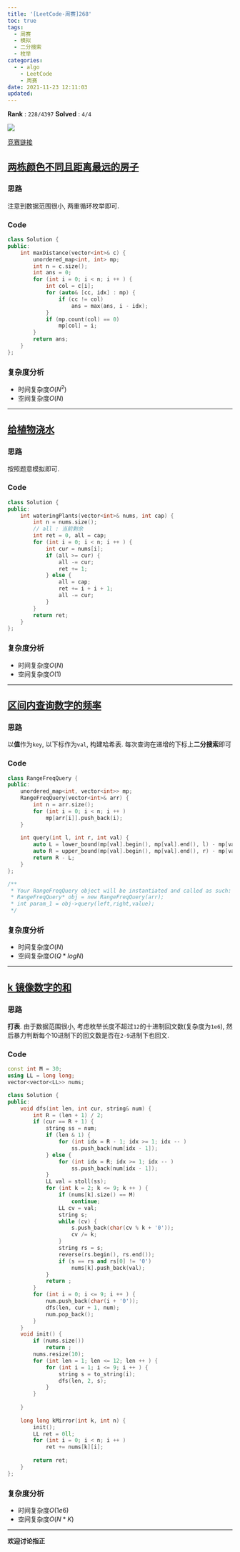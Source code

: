 ```yaml
---
title: '[LeetCode-周赛]268'
toc: true
tags:
  - 周赛
  - 模拟
  - 二分搜索
  - 枚举
categories:
  - - algo
    - LeetCode
    - 周赛
date: 2021-11-23 12:11:03
updated:
---
```


**Rank** : `228/4397`
**Solved** : `4/4`

![](https://cdn.jsdelivr.net/gh/CsJsss/CsJsss.github.io@hexo/themes/icarus/source/img/2021/11/23/LeetCode周赛268.png)

[竞赛链接](https://leetcode-cn.com/contest/weekly-contest-268/)

<!--more-->

## [两栋颜色不同且距离最远的房子](https://leetcode-cn.com/problems/two-furthest-houses-with-different-colors/) 

### 思路
注意到数据范围很小, 两重循环枚举即可.

### Code
```cpp
class Solution {
public:
    int maxDistance(vector<int>& c) {
        unordered_map<int, int> mp;
        int n = c.size();
        int ans = 0;
        for (int i = 0; i < n; i ++ ) {
            int col = c[i];
            for (auto& [cc, idx] : mp) {
                if (cc != col)
                    ans = max(ans, i - idx);
            }
            if (mp.count(col) == 0)
                mp[col] = i;
        }
        return ans;
    }
};
```

### 复杂度分析

- 时间复杂度$O(N^2)$
- 空间复杂度$O(N)$
----

## [给植物浇水](https://leetcode-cn.com/problems/watering-plants/)

### 思路
按照题意模拟即可.

### Code
```cpp
class Solution {
public:
    int wateringPlants(vector<int>& nums, int cap) {
        int n = nums.size();
        // all : 当前剩余
        int ret = 0, all = cap;
        for (int i = 0; i < n; i ++ ) {
            int cur = nums[i];
            if (all >= cur) {
                all -= cur;
                ret += 1;
            } else {
                all = cap;
                ret += i + i + 1;
                all -= cur;
            }
        }
        return ret;
    }
};
```

### 复杂度分析

- 时间复杂度$O(N)$
- 空间复杂度$O(1)$
----

## [区间内查询数字的频率](https://leetcode-cn.com/problems/range-frequency-queries/)

### 思路
以**值**作为`key`, 以下标作为`val`, 构建哈希表.
每次查询在递增的下标上**二分搜索**即可

### Code
```cpp
class RangeFreqQuery {
public:
    unordered_map<int, vector<int>> mp;
    RangeFreqQuery(vector<int>& arr) {
        int n = arr.size();
        for (int i = 0; i < n; i ++ )
            mp[arr[i]].push_back(i);
    }
    
    int query(int l, int r, int val) {
        auto L = lower_bound(mp[val].begin(), mp[val].end(), l) - mp[val].begin();
        auto R = upper_bound(mp[val].begin(), mp[val].end(), r) - mp[val].begin();
        return R - L;
    }
};

/**
 * Your RangeFreqQuery object will be instantiated and called as such:
 * RangeFreqQuery* obj = new RangeFreqQuery(arr);
 * int param_1 = obj->query(left,right,value);
 */
```

### 复杂度分析
- 时间复杂度$O(N)$
- 空间复杂度$O(Q * logN)$
----

## [k 镜像数字的和](https://leetcode-cn.com/problems/sum-of-k-mirror-numbers/)

### 思路
**打表**. 由于数据范围很小, 考虑枚举长度不超过`12`的十进制回文数(复杂度为`1e6`), 然后暴力判断每个10进制下的回文数是否在`2-9`进制下也回文.

### Code
```cpp
const int M = 30;
using LL = long long;
vector<vector<LL>> nums;

class Solution {
public: 
    void dfs(int len, int cur, string& num) {
        int R = (len + 1) / 2;
        if (cur == R + 1) {
            string ss = num;
            if (len & 1) {
                for (int idx = R - 1; idx >= 1; idx -- )
                    ss.push_back(num[idx - 1]);
            } else {
                for (int idx = R; idx >= 1; idx -- )
                    ss.push_back(num[idx - 1]);
            }
            LL val = stoll(ss);
            for (int k = 2; k <= 9; k ++ ) {
                if (nums[k].size() == M)
                    continue;
                LL cv = val;
                string s;
                while (cv) {
                    s.push_back(char(cv % k + '0'));
                    cv /= k;
                }
                string rs = s;
                reverse(rs.begin(), rs.end());
                if (s == rs and rs[0] != '0')
                    nums[k].push_back(val);
            }
            return ;
        }
        for (int i = 0; i <= 9; i ++ ) {
            num.push_back(char(i + '0'));
            dfs(len, cur + 1, num);
            num.pop_back();
        }
    }
    void init() {
        if (nums.size())
            return ;
        nums.resize(10);
        for (int len = 1; len <= 12; len ++ ) { 
            for (int i = 1; i <= 9; i ++ ) {
                string s = to_string(i);
                dfs(len, 2, s);                
            }
        }
            
    }
    
    long long kMirror(int k, int n) {
        init();
        LL ret = 0ll;
        for (int i = 0; i < n; i ++ )
            ret += nums[k][i];
        
        return ret;
    }
};
```

### 复杂度分析
- 时间复杂度$O(1e6)$
- 空间复杂度$O(N * K)$

----
**欢迎讨论指正**